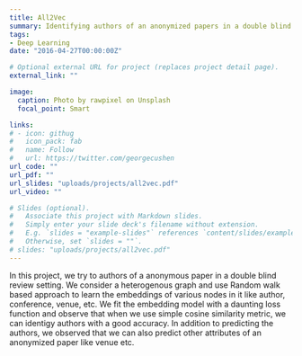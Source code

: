 ```yaml
---
title: All2Vec
summary: Identifying authors of an anonymized papers in a double blind conference setting. 
tags:
- Deep Learning
date: "2016-04-27T00:00:00Z"

# Optional external URL for project (replaces project detail page).
external_link: ""

image:
  caption: Photo by rawpixel on Unsplash
  focal_point: Smart

links:
# - icon: githug
#   icon_pack: fab
#   name: Follow
#   url: https://twitter.com/georgecushen
url_code: ""
url_pdf: ""
url_slides: "uploads/projects/all2vec.pdf"
url_video: ""

# Slides (optional).
#   Associate this project with Markdown slides.
#   Simply enter your slide deck's filename without extension.
#   E.g. `slides = "example-slides"` references `content/slides/example-slides.md`.
#   Otherwise, set `slides = ""`.
# slides: "uploads/projects/all2vec.pdf"
---
```


In this project, we try to authors of a anonymous
paper in a double blind review setting. We consider a heterogenous graph and use Random walk based approach to learn the embeddings of various nodes in it like author, conference, venue, etc. We fit the embedding model with a daunting loss function and observe that when we use simple cosine similarity metric, we can identigy authors with a good accuracy. In addition to predicting the authors, we observed that we can also predict other attributes of an anonymized paper like venue etc.